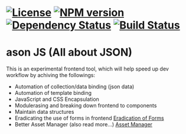 [![License][LicenseIMGURL]][LicenseURL] [![NPM version][NPMIMGURL]][NPMURL] [![Dependency Status](https://gemnasium.com/valtido/ason-js.svg)](https://gemnasium.com/valtido/JSONForm) [![Build Status](https://travis-ci.org/valtido/ason-js.svg?branch=master)](https://travis-ci.org/valtido/ason-js)
===============
[NPMIMGURL]:                https://img.shields.io/npm/v/minify.svg?style=flat
[NPMURL]:                   //npmjs.org/package/minify
[LicenseIMGURL]:            https://img.shields.io/badge/license-MIT-317BF9.svg?style=flat
[LicenseURL]:               https://tldrlegal.com/license/mit-license "MIT License"
[Eradication of Forms]:     http://wp.me/p2HjHX-5x "Eradication of Forms"
[Asset Manager]:            http://wp.me/p2HjHX-5J

ason JS (All about JSON)
========

This is an experimental frontend tool, which will help speed up dev workflow by achiving the followings:

- Automation of collection/data binding (json data)
- Automation of template binding
- JavaScript and CSS Encapsulation
- Modulerasing and breaking down frontend to components
- Maintain data structures
- Eradicating the use of forms in frontend [Eradication of Forms]
- Better Asset Manager (also read more...) [Asset Manager]
